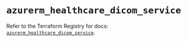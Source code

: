 # `azurerm_healthcare_dicom_service`

Refer to the Terraform Registry for docs: [`azurerm_healthcare_dicom_service`](https://registry.terraform.io/providers/hashicorp/azurerm/4.23.0/docs/resources/healthcare_dicom_service).
